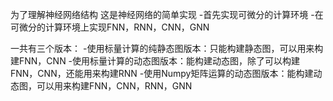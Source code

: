 为了理解神经网络结构
这是神经网络的简单实现
-首先实现可微分的计算环境
-在可微分的计算环境上实现FNN，RNN，CNN，GNN

一共有三个版本：
-使用标量计算的纯静态图版本：只能构建静态图，可以用来构建FNN，CNN
-使用标量计算的动态图版本：能构建动态图，除了可以构建FNN，CNN，还能用来构建RNN
-使用Numpy矩阵运算的动态图版本：能构建动态图，可以用来构建FNN，CNN，RNN，GNN
